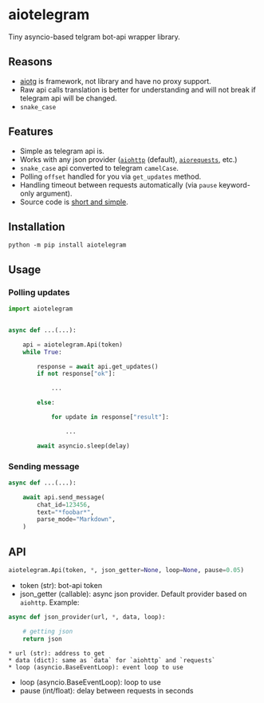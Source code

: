 # aiotelegram
Tiny asyncio-based telgram bot-api wrapper library.

## Reasons
* [aiotg](https://github.com/szastupov/aiotg) is framework, not library and have no proxy support.
* Raw api calls translation is better for understanding and will not break if telegram api will be changed.
* `snake_case`

## Features
* Simple as telegram api is.
* Works with any json provider ([`aiohttp`](https://github.com/KeepSafe/aiohttp) (default), [`aiorequests`](https://github.com/pohmelie/aiorequests), etc.)
* `snake_case` api converted to telegram `camelCase`.
* Polling `offset` handled for you via `get_updates` method.
* Handling timeout between requests automatically (via `pause` keyword-only argument).
* Source code is [short and simple](https://github.com/pohmelie/aiotelegram/blob/master/aiotelegram.py).

## Installation
```
python -m pip install aiotelegram
```

## Usage
### Polling updates
```python
import aiotelegram


async def ...(...):

    api = aiotelegram.Api(token)
    while True:

        response = await api.get_updates()
        if not response["ok"]:

            ...

        else:

            for update in response["result"]:

                ...

        await asyncio.sleep(delay)
```
### Sending message
```python
async def ...(...):

    await api.send_message(
        chat_id=123456,
        text="*foobar*",
        parse_mode="Markdown",
    )
```
## API
```python
aiotelegram.Api(token, *, json_getter=None, loop=None, pause=0.05)
```
* token (str): bot-api token
* json_getter (callable): async json provider. Default provider based on `aiohttp`. Example:
```python
async def json_provider(url, *, data, loop):

    # getting json
    return json
```
    * url (str): address to get
    * data (dict): same as `data` for `aiohttp` and `requests`
    * loop (asyncio.BaseEventLoop): event loop to use

* loop (asyncio.BaseEventLoop): loop to use
* pause (int/float): delay between requests in seconds
